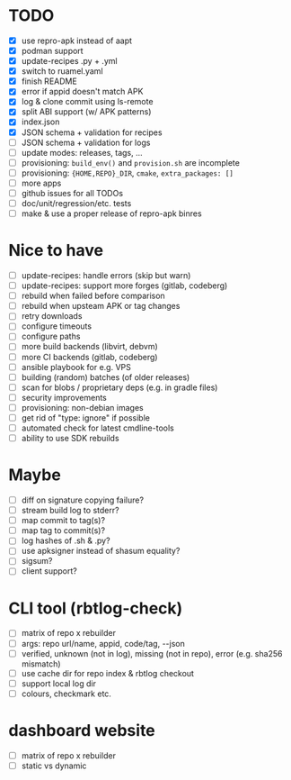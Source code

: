 # TODO

- [x] use repro-apk instead of aapt
- [x] podman support
- [x] update-recipes .py + .yml
- [x] switch to ruamel.yaml
- [x] finish README
- [x] error if appid doesn't match APK
- [x] log & clone commit using ls-remote
- [x] split ABI support (w/ APK patterns)
- [x] index.json
- [x] JSON schema + validation for recipes
- [ ] JSON schema + validation for logs
- [ ] update modes: releases, tags, ...
- [ ] provisioning: `build_env()` and `provision.sh` are incomplete
- [ ] provisioning: `{HOME,REPO}_DIR`, `cmake`, `extra_packages: []`
- [ ] more apps
- [ ] github issues for all TODOs
- [ ] doc/unit/regression/etc. tests
- [ ] make & use a proper release of repro-apk binres

# Nice to have

- [ ] update-recipes: handle errors (skip but warn)
- [ ] update-recipes: support more forges (gitlab, codeberg)
- [ ] rebuild when failed before comparison
- [ ] rebuild when upsteam APK or tag changes
- [ ] retry downloads
- [ ] configure timeouts
- [ ] configure paths
- [ ] more build backends (libvirt, debvm)
- [ ] more CI backends (gitlab, codeberg)
- [ ] ansible playbook for e.g. VPS
- [ ] building (random) batches (of older releases)
- [ ] scan for blobs / proprietary deps (e.g. in gradle files)
- [ ] security improvements
- [ ] provisioning: non-debian images
- [ ] get rid of "type: ignore" if possible
- [ ] automated check for latest cmdline-tools
- [ ] ability to use SDK rebuilds

# Maybe

- [ ] diff on signature copying failure?
- [ ] stream build log to stderr?
- [ ] map commit to tag(s)?
- [ ] map tag to commit(s)?
- [ ] log hashes of .sh & .py?
- [ ] use apksigner instead of shasum equality?
- [ ] sigsum?
- [ ] client support?

# CLI tool (rbtlog-check)

- [ ] matrix of repo x rebuilder
- [ ] args: repo url/name, appid, code/tag, --json
- [ ] verified, unknown (not in log), missing (not in repo), error (e.g. sha256 mismatch)
- [ ] use cache dir for repo index & rbtlog checkout
- [ ] support local log dir
- [ ] colours, checkmark etc.

# dashboard website

- [ ] matrix of repo x rebuilder
- [ ] static vs dynamic
